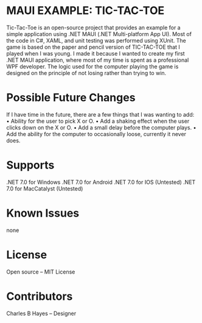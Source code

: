 # MAUI EXAMPLE: TIC-TAC-TOE

Tic-Tac-Toe is an open-source project that provides an example for a simple application using .NET MAUI (.NET Multi-platform App UI).    Most of the code in C#, XAML, and unit testing was performed using  XUnit.   The game is based on the paper and pencil version of TIC-TAC-TOE that I played when I was young.   I made it because I wanted to create my first .NET MAUI application, where most of my time is spent as a professional WPF developer.  The logic used for the computer playing the game is designed on the principle of not losing rather than trying to win.          

# Possible Future Changes

If I have time in the future, there are a few things that I was wanting to add:
•	Ability for the user to pick X or O.
•	Add a shaking effect when the user clicks down on the X or O.
•	Add a small delay before the computer plays.
•	Add the ability for the computer to occasionally loose, currently it never does.

# Supports

.NET 7.0 for Windows
.NET 7.0 for Android
.NET 7.0 for IOS (Untested)
.NET 7.0 for  MacCatalyst (Untested)

# Known Issues

none

# License

Open source – MIT License

# Contributors

Charles B Hayes – Designer
